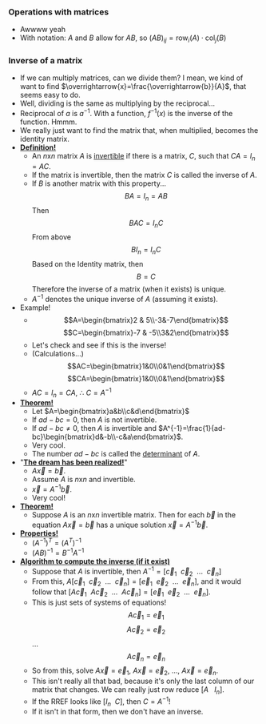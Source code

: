 ### Operations with matrices
- Awwww yeah
- With notation: $A$ and $B$ allow for $AB$, so $(AB)_{ij}=\text{row}_i(A)\cdot\text{col}_j(B)$

### Inverse of a matrix
- If we can multiply matrices, can we divide them? I mean, we kind of want to find $\overrightarrow{x}=\frac{\overrightarrow{b}}{A}$, that seems easy to do.
- Well, dividing is the same as multiplying by the reciprocal...
- Reciprocal of $a$ is $a^{-1}$. With a function, $f^{-1}(x)$ is the inverse of the function. Hmmm.
- We really just want to find the matrix that, when multiplied, becomes the identity matrix.
- **<u>Definition!</u>**
	- An $n\text{x}n$ matrix $A$ is <u>invertible</u> if there is a matrix, $C$, such that $CA=I_n=AC$.
	- If the matrix is invertible, then the matrix $C$ is called the inverse of $A$.
	- If $B$ is another matrix with this property... $$BA=I_n=AB$$ Then $$BAC=I_nC$$ From above $$BI_n=I_nC$$ Based on the Identity matrix, then $$B=C$$ Therefore the inverse of a matrix (when it exists) is unique.
	- $A^{-1}$ denotes the unique inverse of $A$ (assuming it exists).
- Example!
	- $$A=\begin{bmatrix}2 & 5\\-3&-7\end{bmatrix}$$ $$C=\begin{bmatrix}-7 & -5\\3&2\end{bmatrix}$$
	- Let's check and see if this is the inverse!
	- (Calculations...) $$AC=\begin{bmatrix}1&0\\0&1\end{bmatrix}$$ $$CA=\begin{bmatrix}1&0\\0&1\end{bmatrix}$$
	- $AC=I_n=CA,\ \therefore \ C=A^{-1}$
- **<u>Theorem!</u>**
	- Let $A=\begin{bmatrix}a&b\\c&d\end{bmatrix}$
	- If $ad-bc=0$, then $A$ is not invertible.
	- If $ad-bc\ne0$, then $A$ is invertible and $A^{-1}=\frac{1}{ad-bc}\begin{bmatrix}d&-b\\-c&a\end{bmatrix}$.
	- Very cool.
	- The number $ad-bc$ is called the <u>determinant</u> of $A$.
- "**<u>The dream has been realized!</u>**"
	- $A\overrightarrow{x}=\overrightarrow{b}$.
	- Assume $A$ is $n\text{x}n$ and invertible.
	- $\overrightarrow{x}=A^{-1}\overrightarrow{b}$.
	- Very cool!
- **<u>Theorem!</u>**
	- Suppose $A$ is an $n\text{x}n$ invertible matrix. Then for each $\overrightarrow{b}$ in the equation $A\overrightarrow{x}=\overrightarrow{b}$ has a unique solution $\overrightarrow{x}=A^{-1}\overrightarrow{b}$.
- **<u>Properties!</u>**
	- $(A^{-1})^T=(A^T)^{-1}$
	- $(AB)^{-1}=B^{-1}A^{-1}$
- **<u>Algorithm to compute the inverse (if it exist)</u>**
	- Suppose that $A$ is invertible, then $A^{-1}=\left[\overrightarrow{c}_1 \ \  \overrightarrow{c}_2 \ \ ... \ \ \overrightarrow{c}_n\right]$
	- From this, $A\left[\overrightarrow{c}_1 \ \  \overrightarrow{c}_2 \ \ ... \ \ \overrightarrow{c}_n\right]=\left[\overrightarrow{e}_1 \ \  \overrightarrow{e}_2 \ \ ... \ \ \overrightarrow{e}_n\right]$, and it would follow that $\left[A\overrightarrow{c}_1 \ \  A\overrightarrow{c}_2 \ \ ... \ \ A\overrightarrow{c}_n\right]=\left[\overrightarrow{e}_1 \ \  \overrightarrow{e}_2 \ \ ... \ \ \overrightarrow{e}_n\right]$.
	- This is just sets of systems of equations! $$A\overrightarrow{c}_1=\overrightarrow{e}_1$$ $$A\overrightarrow{c}_2=\overrightarrow{e}_2$$ ...$$A\overrightarrow{c}_n=\overrightarrow{e}_n$$
	- So from this, solve $A\overrightarrow{x}=\overrightarrow{e}_1$, $A\overrightarrow{x}=\overrightarrow{e}_2$, ..., $A\overrightarrow{x}=\overrightarrow{e}_n$.
	- This isn't really all that bad, because it's only the last column of our matrix that changes. We can really just row reduce $\left[A \ \ \ I_n\right]$. 
	- If the $\text{RREF}$ looks like $\left[I_n \ \ C\right]$, then $C=A^{-1}$!
	- If it isn't in that form, then we don't have an inverse.